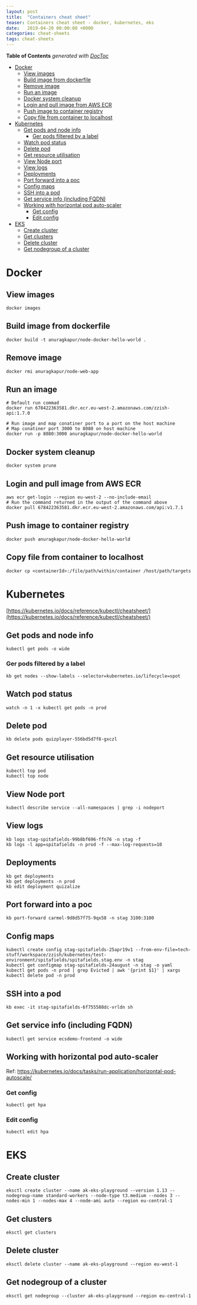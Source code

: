 ```yaml
---
layout: post
title:  "Containers cheat sheet"
teaser: Containers cheat sheet - docker, kubernetes, eks
date:   2019-04-20 00:00:00 +0000
categories: cheat-sheets
tags: cheat-sheets
---
```


<!-- START doctoc generated TOC please keep comment here to allow auto update -->
<!-- DON'T EDIT THIS SECTION, INSTEAD RE-RUN doctoc TO UPDATE -->
**Table of Contents**  *generated with [DocToc](https://github.com/thlorenz/doctoc)*

- [Docker](#docker)
  - [View images](#view-images)
  - [Build image from dockerfile](#build-image-from-dockerfile)
  - [Remove image](#remove-image)
  - [Run an image](#run-an-image)
  - [Docker system cleanup](#docker-system-cleanup)
  - [Login and pull image from AWS ECR](#login-and-pull-image-from-aws-ecr)
  - [Push image to container registry](#push-image-to-container-registry)
  - [Copy file from container to localhost](#copy-file-from-container-to-localhost)
- [Kubernetes](#kubernetes)
  - [Get pods and node info](#get-pods-and-node-info)
    - [Ger pods filtered by a label](#ger-pods-filtered-by-a-label)
  - [Watch pod status](#watch-pod-status)
  - [Delete pod](#delete-pod)
  - [Get resource utilisation](#get-resource-utilisation)
  - [View Node port](#view-node-port)
  - [View logs](#view-logs)
  - [Deployments](#deployments)
  - [Port forward into a poc](#port-forward-into-a-poc)
  - [Config maps](#config-maps)
  - [SSH into a pod](#ssh-into-a-pod)
  - [Get service info (including FQDN)](#get-service-info-including-fqdn)
  - [Working with horizontal pod auto-scaler](#working-with-horizontal-pod-auto-scaler)
    - [Get config](#get-config)
    - [Edit config](#edit-config)
- [EKS](#eks)
  - [Create cluster](#create-cluster)
  - [Get clusters](#get-clusters)
  - [Delete cluster](#delete-cluster)
  - [Get nodegroup of a cluster](#get-nodegroup-of-a-cluster)

<!-- END doctoc generated TOC please keep comment here to allow auto update -->

# Docker
## View images
```shell
docker images
```

## Build image from dockerfile
```shell
docker build -t anuragkapur/node-docker-hello-world .
```

## Remove image
```shell
docker rmi anuragkapur/node-web-app
```

## Run an image
```shell
# Default run commad
docker run 678422363581.dkr.ecr.eu-west-2.amazonaws.com/zzish-api:1.7.0

# Run image and map conatiner port to a port on the host machine
# Map conatiner port 3000 to 8080 on host machine
docker run -p 8080:3000 anuragkapur/node-docker-hello-world
```

## Docker system cleanup
```shell
docker system prune
```

## Login and pull image from AWS ECR
```shell
aws ecr get-login --region eu-west-2 --no-include-email
# Run the command returned in the output of the command above
docker pull 678422363581.dkr.ecr.eu-west-2.amazonaws.com/api:v1.7.1
```   

## Push image to container registry
```shell
docker push anuragkapur/node-docker-hello-world
```

## Copy file from container to localhost
```shell script
docker cp <containerId>:/file/path/within/container /host/path/targets
```

# Kubernetes
[https://kubernetes.io/docs/reference/kubectl/cheatsheet/](https://kubernetes.io/docs/reference/kubectl/cheatsheet/) 

## Get pods and node info
```shell
kubectl get pods -o wide
```

### Ger pods filtered by a label
```shell
kb get nodes --show-labels --selector=kubernetes.io/lifecycle=spot
````

## Watch pod status
```shell
watch -n 1 -x kubectl get pods -n prod
```

## Delete pod
```shell
kb delete pods quizplayer-556bd5d7f8-gxczl
```

## Get resource utilisation
```shell
kubectl top pod
kubectl top node
```

## View Node port
```shell
kubectl describe service --all-namespaces | grep -i nodeport
```

## View logs
```shell
kb logs stag-spitafields-99b8bf696-ffn76 -n stag -f
kb logs -l app=spitafields -n prod -f --max-log-requests=10
``` 
    
## Deployments
```shell
kb get deployments
kb get deployments -n prod
kb edit deployment quizalize
```

## Port forward into a poc
```shell
kb port-forward carmel-9d8d57f75-9qx58 -n stag 3100:3100
```

## Config maps
```shell
kubectl create config stag-spitafields-25apr19v1 --from-env-file=tech-stuff/workspace/zzish/kubernetes/test-environment/spitafields/spitafields.stag.env -n stag
kubectl get configmap stag-spitafields-24august -n stag -o yaml
kubectl get pods -n prod | grep Evicted | awk '{print $1}' | xargs kubectl delete pod -n prod
```

## SSH into a pod
```shell
kb exec -it stag-spitafields-6f755588dc-vrldn sh
```

## Get service info (including FQDN)
```shell
kubectl get service ecsdemo-frontend -o wide
```

## Working with horizontal pod auto-scaler

Ref: https://kubernetes.io/docs/tasks/run-application/horizontal-pod-autoscale/

### Get config
```shell
kubectl get hpa
```

### Edit config
```shell
kubectl edit hpa
```

# EKS
## Create cluster
```shell
eksctl create cluster --name ak-eks-playground --version 1.13 --nodegroup-name standard-workers --node-type t3.medium --nodes 3 --nodes-min 1 --nodes-max 4 --node-ami auto --region eu-central-1
```

## Get clusters
```shell
eksctl get clusters
```

## Delete cluster
```shell
eksctl delete cluster --name ak-eks-playground --region eu-west-1
```

## Get nodegroup of a cluster
```shell
eksctl get nodegroup --cluster ak-eks-playground --region eu-central-1
```

